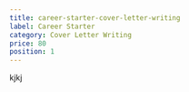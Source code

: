 ```yaml
---
title: career-starter-cover-letter-writing
label: Career Starter
category: Cover Letter Writing
price: 80
position: 1
---
```

kjkj
